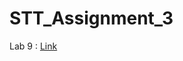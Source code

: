 # STT_Assignment_3
Lab 9 : [Link](https://iitgnacin-my.sharepoint.com/:f:/g/personal/22110158_iitgn_ac_in/EqIdEz3Rf7tIqPEhbk4q5_QBDyapBnKy_W6zLgeERBpPFw?e=DTm8lz)